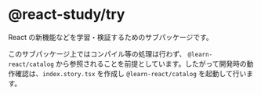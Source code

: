 # @react-study/try

React の新機能などを学習・検証するためのサブパッケージです。

このサブパッケージ上ではコンパイル等の処理は行わず、 `@learn-react/catalog` から参照されることを前提としています。したがって開発時の動作確認は、`index.story.tsx` を作成し `@learn-react/catalog` を起動して行います。
